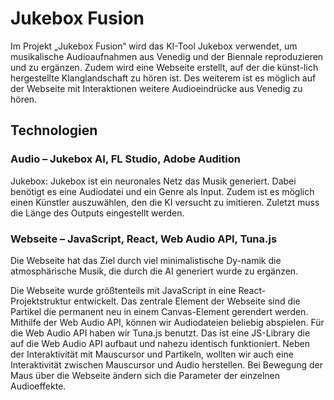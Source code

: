 # Jukebox Fusion

Im Projekt „Jukebox Fusion“ wird das KI-Tool Jukebox verwendet, um musikalische Audioaufnahmen aus Venedig und der Biennale reproduzieren und zu ergänzen. Zudem wird eine Webseite erstellt, auf der die künst-lich hergestellte Klanglandschaft zu hören ist. Des weiterem ist es möglich auf der Webseite mit Interaktionen weitere Audioeindrücke aus Venedig zu hören. 

## Technologien


### Audio – Jukebox AI, FL Studio, Adobe Audition

Jukebox: Jukebox ist ein neuronales Netz das Musik generiert. Dabei benötigt es eine Audiodatei und ein Genre als Input. Zudem ist es möglich einen Künstler auszuwählen, den die KI versucht zu imitieren. Zuletzt muss die Länge des Outputs eingestellt werden.

### Webseite – JavaScript, React, Web Audio API, Tuna.js

Die Webseite hat das Ziel durch viel minimalistische Dy-namik die atmosphärische Musik, die durch die AI generiert wurde zu ergänzen.

Die Webseite wurde größtenteils mit JavaScript in eine React-Projektstruktur entwickelt. Das zentrale Element der Webseite sind die Partikel die permanent neu in einem Canvas-Element gerendert werden. Mithilfe der Web Audio API, können wir Audiodateien beliebig abspielen. Für die Web Audio API haben wir Tuna.js benutzt. Das ist eine JS-Library die auf die Web Audio API aufbaut und nahezu identisch funktioniert. Neben der Interaktivität mit Mauscursor und Partikeln, wollten wir auch eine Interaktivität zwischen Mauscursor und Audio herstellen. Bei Bewegung der Maus über die Webseite ändern sich die Parameter der einzelnen Audioeffekte. 
